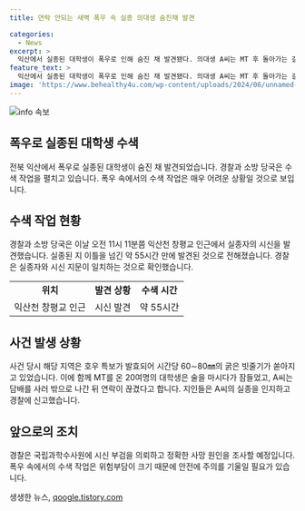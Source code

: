 ```yaml
---
title: 연락 안되는 새벽 폭우 속 실종 의대생 숨진채 발견

categories:
  - News
excerpt: >
  익산에서 실종된 대학생이 폭우로 인해 숨진 채 발견됐다. 의대생 A씨는 MT 후 돌아가는 길에 실종된 채 55시간 만에 발견됐는데, 주변에는 호우로 인한 폭우가 쏟아지고 있었다. A씨는 함께 MT를 다녀온 학우들과 함께 술을 마신 뒤 나갔는데, 연락이 단절돼 있었고 경찰이 수색 후 시신을 발견했다. 경찰은 시신을 발견한 익산천에서 A씨의 신발을 발견했고, 국립과학수사원에 부검을 의뢰해 정확한 사망 원인을 조사 중이다. (150자)
feature_text: >
  익산에서 실종된 대학생이 폭우로 인해 숨진 채 발견됐다. 의대생 A씨는 MT 후 돌아가는 길에 실종된 채 55시간 만에 발견됐는데, 주변에는 호우로 인한 폭우가 쏟아지고 있었다. A씨는 함께 MT를 다녀온 학우들과 함께 술을 마신 뒤 나갔는데, 연락이 단절돼 있었고 경찰이 수색 후 시신을 발견했다. 경찰은 시신을 발견한 익산천에서 A씨의 신발을 발견했고, 국립과학수사원에 부검을 의뢰해 정확한 사망 원인을 조사 중이다. (150자)
image: 'https://www.behealthy4u.com/wp-content/uploads/2024/06/unnamed-file.png'
---
```


<p><img src="https://www.behealthy4u.com/wp-content/uploads/2024/06/unnamed-file.png" alt="info 속보" /></p>

<h2 data-ke-size="size26">폭우로 실종된 대학생 수색</h2>

<p data-ke-size="size16">전북 익산에서 폭우로 실종된 대학생이 숨진 채 발견되었습니다. 경찰과 소방 당국은 수색 작업을 펼치고 있습니다. 폭우 속에서의 수색 작업은 매우 어려운 상황일 것으로 보입니다.</p>

<h2 data-ke-size="size26">수색 작업 현황</h2>

<p data-ke-size="size16">경찰과 소방 당국은 이날 오전 11시 11분쯤 익산천 창평교 인근에서 실종자의 시신을 발견했습니다. 실종된 지 이틀을 넘긴 약 55시간 만에 발견된 것으로 전해졌습니다. 경찰은 실종자와 시신 지문이 일치하는 것으로 확인했습니다.</p>

<table>
  <tr>
    <td style="text-align: center; height: 17px;"><b>위치</b></td>
    <td style="text-align: center; height: 17px;"><b>발견 상황</b></td>
    <td style="text-align: center; height: 17px;"><b>수색 시간</b></td>
  </tr>
  <tr>
    <td style="text-align: center; height: 17px;">익산천 창평교 인근</td>
    <td style="text-align: center; height: 17px;">시신 발견</td>
    <td style="text-align: center; height: 17px;">약 55시간</td>
  </tr>
</table>

<h2 data-ke-size="size26">사건 발생 상황</h2>

<p data-ke-size="size16">사건 당시 해당 지역은 호우 특보가 발효되어 시간당 60∼80㎜의 굵은 빗줄기가 쏟아지고 있었습니다. 이에 함께 MT를 온 20여명의 대학생은 술을 마시다가 잠들었고, A씨는 담배를 사러 밖으로 나간 뒤 연락이 끊겼다고 합니다. 지인들은 A씨의 실종을 인지하고 경찰에 신고했습니다.</p>

<h2 data-ke-size="size26">앞으로의 조치</h2>

<p data-ke-size="size16">경찰은 국립과학수사원에 시신 부검을 의뢰하고 정확한 사망 원인을 조사할 예정입니다. 폭우 속에서의 수색 작업은 위험부담이 크기 때문에 안전에 주의를 기울일 필요가 있습니다.</p>
생생한 뉴스, <a href="https://qoogle.tistory.com" rel="dofollow">qoogle.tistory.com</a>


